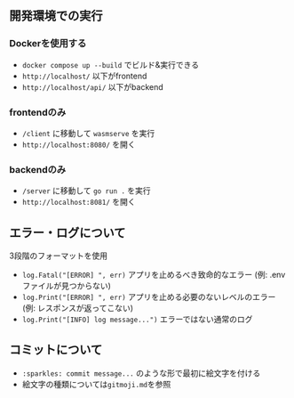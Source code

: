 ## 開発環境での実行
### Dockerを使用する
- `docker compose up --build` でビルド&実行できる
- `http://localhost/` 以下がfrontend
- `http://localhost/api/` 以下がbackend
### frontendのみ
- `/client` に移動して `wasmserve` を実行
- `http://localhost:8080/` を開く
### backendのみ
- `/server` に移動して `go run .` を実行
- `http://localhost:8081/` を開く

## エラー・ログについて
3段階のフォーマットを使用
- `log.Fatal("[ERROR] ", err)` アプリを止めるべき致命的なエラー (例: .envファイルが見つからない)
- `log.Print("[ERROR] ", err)` アプリを止める必要のないレベルのエラー (例: レスポンスが返ってこない)
- `log.Print("[INFO] log message...")` エラーではない通常のログ

## コミットについて
- `:sparkles: commit message...` のような形で最初に絵文字を付ける
- 絵文字の種類については`gitmoji.md`を参照